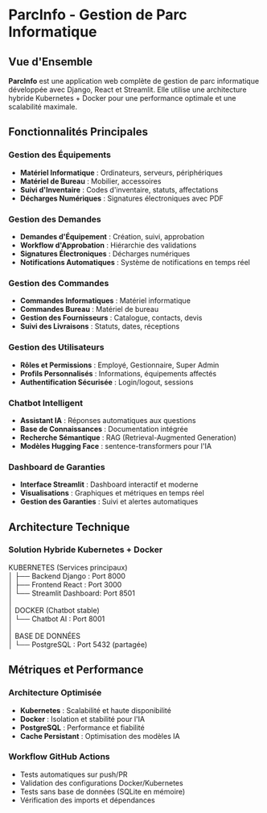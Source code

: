 # ParcInfo - Gestion de Parc Informatique

## Vue d'Ensemble

**ParcInfo** est une application web complète de gestion de parc informatique développée avec Django, React et Streamlit. Elle utilise une architecture hybride Kubernetes + Docker pour une performance optimale et une scalabilité maximale.

##  Fonctionnalités Principales

### Gestion des Équipements
- **Matériel Informatique** : Ordinateurs, serveurs, périphériques
- **Matériel de Bureau** : Mobilier, accessoires
- **Suivi d'Inventaire** : Codes d'inventaire, statuts, affectations
- **Décharges Numériques** : Signatures électroniques avec PDF

###  Gestion des Demandes
- **Demandes d'Équipement** : Création, suivi, approbation
- **Workflow d'Approbation** : Hiérarchie des validations
- **Signatures Électroniques** : Décharges numériques
- **Notifications Automatiques** : Système de notifications en temps réel

### Gestion des Commandes
- **Commandes Informatiques** : Matériel informatique
- **Commandes Bureau** : Matériel de bureau
- **Gestion des Fournisseurs** : Catalogue, contacts, devis
- **Suivi des Livraisons** : Statuts, dates, réceptions

### Gestion des Utilisateurs
- **Rôles et Permissions** : Employé, Gestionnaire, Super Admin
- **Profils Personnalisés** : Informations, équipements affectés
- **Authentification Sécurisée** : Login/logout, sessions

### Chatbot Intelligent
- **Assistant IA** : Réponses automatiques aux questions
- **Base de Connaissances** : Documentation intégrée
- **Recherche Sémantique** : RAG (Retrieval-Augmented Generation)
- **Modèles Hugging Face** : sentence-transformers pour l'IA

### Dashboard de Garanties
- **Interface Streamlit** : Dashboard interactif et moderne
- **Visualisations** : Graphiques et métriques en temps réel
- **Gestion des Garanties** : Suivi et alertes automatiques

##  Architecture Technique

### Solution Hybride Kubernetes + Docker

KUBERNETES (Services principaux)                          
│  ├── Backend Django    : Port 8000                         
│  ├── Frontend React    : Port 3000                         
│  └── Streamlit Dashboard: Port 8501                        
│                                                             
│  DOCKER (Chatbot stable)                                   
│  └── Chatbot AI       : Port 8001                          
│                                                         
│  BASE DE DONNÉES                                           
│  └── PostgreSQL       : Port 5432 (partagée)   

##  Métriques et Performance

### Architecture Optimisée
- **Kubernetes** : Scalabilité et haute disponibilité
- **Docker** : Isolation et stabilité pour l'IA
- **PostgreSQL** : Performance et fiabilité
- **Cache Persistant** : Optimisation des modèles IA

### Workflow GitHub Actions
- Tests automatiques sur push/PR
- Validation des configurations Docker/Kubernetes
- Tests sans base de données (SQLite en mémoire)
- Vérification des imports et dépendances

